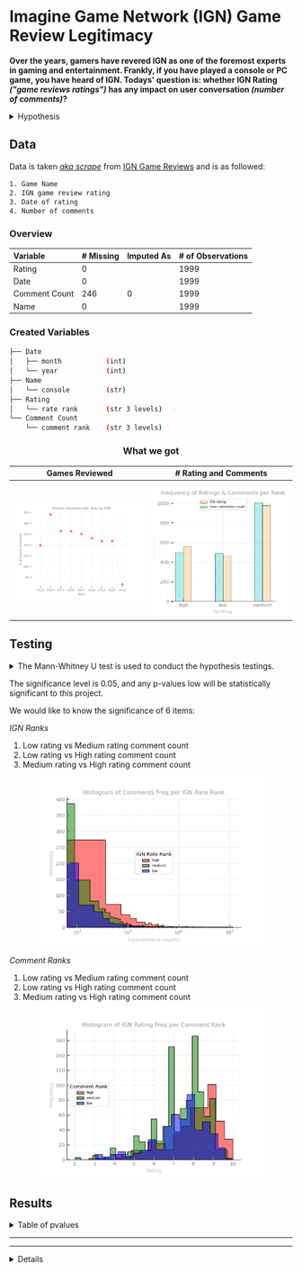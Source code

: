 # Imagine Game Network (IGN) Game Review Legitimacy

 **Over the years, gamers have revered IGN as one of the foremost experts in gaming and entertainment. Frankly, if you have played a console or PC game, you have heard of IGN. Todays' question is: whether IGN Rating *("game reviews ratings")* has any impact on user conversation *(number of comments)*?**

<details>
<summary>Hypothesis</summary>

    [H0] Higher-rated games have more conversations. 
    [H1] Higher-rated games do not have more conversations. 

</details>

## Data

Data is taken [*aka scrape*](src/webscrapper.py) from [IGN Game Reviews](https://www.ign.com/reviews/games) and is as followed:

    1. Game Name 
    2. IGN game review rating
    3. Date of rating
    4. Number of comments 

### Overview 

|Variable|# Missing|Imputed As|# of Observations |
|:--------|:----------|:-------|:-------------|
|Rating|0||1999|
|Date|0||1999|
|Comment Count|246|0|1999|
|Name|0||1999|


### Created Variables

```bash
├── Date
│   ├── month           (int)
│   └── year            (int)
├── Name
│   └── console         (str)
├── Rating
│   └── rate rank       (str 3 levels)
└── Comment Count
    └── comment rank    (str 3 levels)
```

<h3 align = "center" color =grey> What we got </h3>

Games Reviewed|# Rating and Comments
:-:|:-:
<img src = "img/game_reviewed.png" width = "400"></img>|<img src = "img/nrating_and_ncomment.png" width = "400"></img>

## Testing

<details>

<summary>The Mann-Whitney U test is used to conduct the hypothesis testings. </summary>

__Mann-Whitney U Test__ compares two independent groups when the dependent variable is either ordinal or continuous but not normally distributed.

<u>Assumptions</u>

1. The dependent variable is ordinal or continuous.
2. The Independent variable is two categorically independent groups.
3. Observations are independent.
4. Dataset is not normally distributed.

</details>

The significance level is 0.05, and any p-values low will be statistically significant to this project.

We would like to know the significance of 6 items:

*IGN Ranks*

1. Low rating vs Medium rating comment count
2. Low rating vs High rating comment count
3. Medium rating vs High rating comment count
   
<p align="center"><img src = "img/ign_rank_ncomment.png" width = "400"></p>

*Comment Ranks*

1. Low rating vs Medium rating comment count
2. Low rating vs High rating comment count
3. Medium rating vs High rating comment count


<p align="center"><img src = "img/comment_rank_ignrating.png" width = "400"></p>

## Results 

<details>

<summary>Table of pvalues </summary>

||low vs high| low vs medium| medium vs high|
|-|-----------|--------------|---------------|
|**IGN Ranks**|0.00|<font color = 'red'>0.26</font>|0.00|
|**Comment Ranks**|0.00|<font color = 'red'>0.23</font>|0.00|

</details>

---

---

<details>

<h3><summary>Data Dictionary</summary></h3>

|Variable|Data Type|Defined As|
|:--------|:----------|:-------|
|Rating|float|IGN Reviewer Rating|
|Date|date|date formate(year-month-day)|
|Comment Count|int|Number of comments on review|
|Name|string|Game name|
|Month|int|Month in numeric|
|Year|int|Year in numeric|
|Console|string|Console game was reviewed on|
|Rate Rank|string|low (> 6.8), medium (6.8 - 8.5), high (< 8.5)|
|Comment Rank|string|low (> 36), medium (36 - 670), high (< 670)|

</details>
